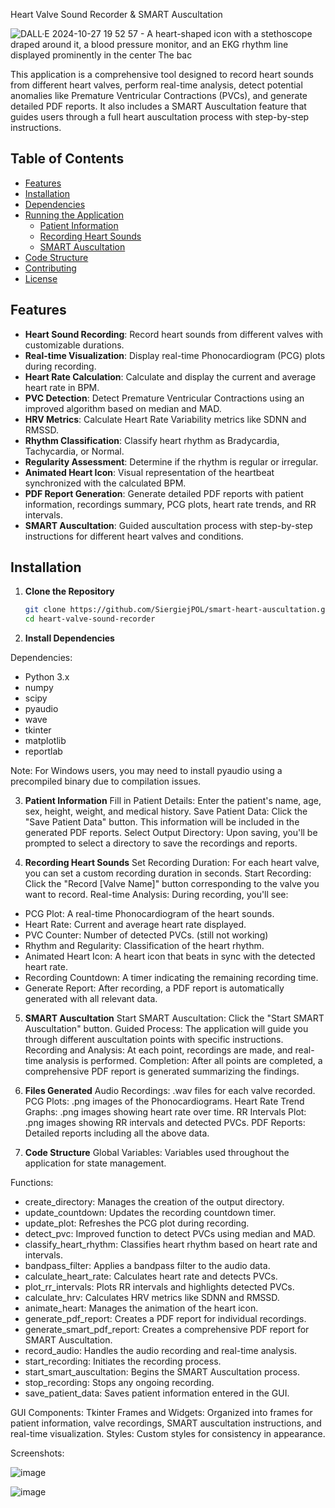  Heart Valve Sound Recorder & SMART Auscultation
 
![DALL·E 2024-10-27 19 52 57 - A heart-shaped icon with a stethoscope draped around it, a blood pressure monitor, and an EKG rhythm line displayed prominently in the center  The bac](https://github.com/user-attachments/assets/b2960bea-94d7-41a3-b009-c50a3ea9b43c)

This application is a comprehensive tool designed to record heart sounds from different heart valves, perform real-time analysis, detect potential anomalies like Premature Ventricular Contractions (PVCs), and generate detailed PDF reports. It also includes a SMART Auscultation feature that guides users through a full heart auscultation process with step-by-step instructions.

## Table of Contents

- [Features](#features)
- [Installation](#installation)
- [Dependencies](#dependencies)
- [Running the Application](#running-the-application)
  - [Patient Information](#patient-information)
  - [Recording Heart Sounds](#recording-heart-sounds)
  - [SMART Auscultation](#smart-auscultation)
- [Code Structure](#code-structure)
- [Contributing](#contributing)
- [License](#license)

## Features

- **Heart Sound Recording**: Record heart sounds from different valves with customizable durations.
- **Real-time Visualization**: Display real-time Phonocardiogram (PCG) plots during recording.
- **Heart Rate Calculation**: Calculate and display the current and average heart rate in BPM.
- **PVC Detection**: Detect Premature Ventricular Contractions using an improved algorithm based on median and MAD.
- **HRV Metrics**: Calculate Heart Rate Variability metrics like SDNN and RMSSD.
- **Rhythm Classification**: Classify heart rhythm as Bradycardia, Tachycardia, or Normal.
- **Regularity Assessment**: Determine if the rhythm is regular or irregular.
- **Animated Heart Icon**: Visual representation of the heartbeat synchronized with the calculated BPM.
- **PDF Report Generation**: Generate detailed PDF reports with patient information, recordings summary, PCG plots, heart rate trends, and RR intervals.
- **SMART Auscultation**: Guided auscultation process with step-by-step instructions for different heart valves and conditions.

## Installation

1. **Clone the Repository**

   ```bash
   git clone https://github.com/SiergiejPOL/smart-heart-auscultation.git
   cd heart-valve-sound-recorder
   
2. **Install Dependencies**

Dependencies:
- Python 3.x
- numpy
- scipy
- pyaudio
- wave
- tkinter
- matplotlib
- reportlab

Note: For Windows users, you may need to install pyaudio using a precompiled binary due to compilation issues.

3. **Patient Information**
Fill in Patient Details: Enter the patient's name, age, sex, height, weight, and medical history.
Save Patient Data: Click the "Save Patient Data" button. This information will be included in the generated PDF reports.
Select Output Directory: Upon saving, you'll be prompted to select a directory to save the recordings and reports.

4. **Recording Heart Sounds**
Set Recording Duration: For each heart valve, you can set a custom recording duration in seconds.
Start Recording: Click the "Record [Valve Name]" button corresponding to the valve you want to record.
Real-time Analysis: During recording, you'll see:
- PCG Plot: A real-time Phonocardiogram of the heart sounds.
- Heart Rate: Current and average heart rate displayed.
- PVC Counter: Number of detected PVCs. (still not working)
- Rhythm and Regularity: Classification of the heart rhythm.
- Animated Heart Icon: A heart icon that beats in sync with the detected heart rate.
- Recording Countdown: A timer indicating the remaining recording time.
- Generate Report: After recording, a PDF report is automatically generated with all relevant data.

5. **SMART Auscultation**
Start SMART Auscultation: Click the "Start SMART Auscultation" button.
Guided Process: The application will guide you through different auscultation points with specific instructions.
Recording and Analysis: At each point, recordings are made, and real-time analysis is performed.
Completion: After all points are completed, a comprehensive PDF report is generated summarizing the findings.

6. **Files Generated**
Audio Recordings: .wav files for each valve recorded.
PCG Plots: .png images of the Phonocardiograms.
Heart Rate Trend Graphs: .png images showing heart rate over time.
RR Intervals Plot: .png images showing RR intervals and detected PVCs.
PDF Reports: Detailed reports including all the above data.

7. **Code Structure**
Global Variables: Variables used throughout the application for state management.

Functions:
- create_directory: Manages the creation of the output directory.
- update_countdown: Updates the recording countdown timer.
- update_plot: Refreshes the PCG plot during recording.
- detect_pvc: Improved function to detect PVCs using median and MAD.
- classify_heart_rhythm: Classifies heart rhythm based on heart rate and intervals.
- bandpass_filter: Applies a bandpass filter to the audio data.
- calculate_heart_rate: Calculates heart rate and detects PVCs.
- plot_rr_intervals: Plots RR intervals and highlights detected PVCs.
- calculate_hrv: Calculates HRV metrics like SDNN and RMSSD.
- animate_heart: Manages the animation of the heart icon.
- generate_pdf_report: Creates a PDF report for individual recordings.
- generate_smart_pdf_report: Creates a comprehensive PDF report for SMART Auscultation.
- record_audio: Handles the audio recording and real-time analysis.
- start_recording: Initiates the recording process.
- start_smart_auscultation: Begins the SMART Auscultation process.
- stop_recording: Stops any ongoing recording.
- save_patient_data: Saves patient information entered in the GUI.

GUI Components:
Tkinter Frames and Widgets: Organized into frames for patient information, valve recordings, SMART auscultation instructions, and real-time visualization.
Styles: Custom styles for consistency in appearance.

Screenshots:

![image](https://github.com/user-attachments/assets/e59b307e-7338-4f80-86c0-22d2a68b2dd2)

![image](https://github.com/user-attachments/assets/7529316b-7225-4b94-bae8-ae1b5a39a087)



